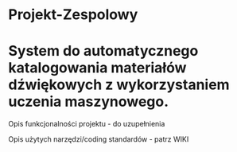 # Projekt-Zespolowy
# System do automatycznego katalogowania materiałów dźwiękowych z wykorzystaniem uczenia maszynowego.

Opis funkcjonalności projektu - do uzupełnienia

Opis użytych narzędzi/coding standardów - patrz WIKI
